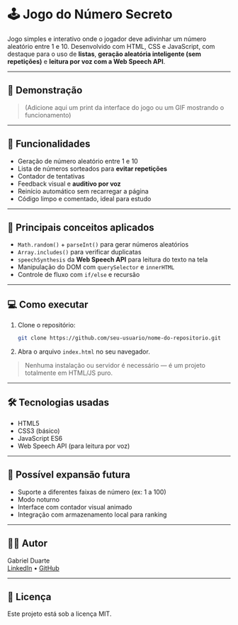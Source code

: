 # 🕹️ Jogo do Número Secreto

Jogo simples e interativo onde o jogador deve adivinhar um número aleatório entre 1 e 10. Desenvolvido com HTML, CSS e JavaScript, com destaque para o uso de **listas**, **geração aleatória inteligente (sem repetições)** e **leitura por voz com a Web Speech API**.

---

## 📸 Demonstração

> (Adicione aqui um print da interface do jogo ou um GIF mostrando o funcionamento)

---

## 🚀 Funcionalidades

- Geração de número aleatório entre 1 e 10
- Lista de números sorteados para **evitar repetições**
- Contador de tentativas
- Feedback visual e **auditivo por voz**
- Reinício automático sem recarregar a página
- Código limpo e comentado, ideal para estudo

---

## 🧠 Principais conceitos aplicados

- `Math.random()` + `parseInt()` para gerar números aleatórios
- `Array.includes()` para verificar duplicatas
- `speechSynthesis` da **Web Speech API** para leitura do texto na tela
- Manipulação do DOM com `querySelector` e `innerHTML`
- Controle de fluxo com `if/else` e recursão

---

## 💻 Como executar

1. Clone o repositório:
   ```bash
   git clone https://github.com/seu-usuario/nome-do-repositorio.git
   ```
2. Abra o arquivo `index.html` no seu navegador.

> Nenhuma instalação ou servidor é necessário — é um projeto totalmente em HTML/JS puro.

---

## 🛠️ Tecnologias usadas

- HTML5
- CSS3 (básico)
- JavaScript ES6
- Web Speech API (para leitura por voz)

---

## 🧾 Possível expansão futura

- Suporte a diferentes faixas de número (ex: 1 a 100)
- Modo noturno
- Interface com contador visual animado
- Integração com armazenamento local para ranking

---

## 👨‍💻 Autor

Gabriel Duarte  
[LinkedIn](https://www.linkedin.com/in/seu-perfil/) • [GitHub](https://github.com/seu-usuario)

---

## 📄 Licença

Este projeto está sob a licença MIT.